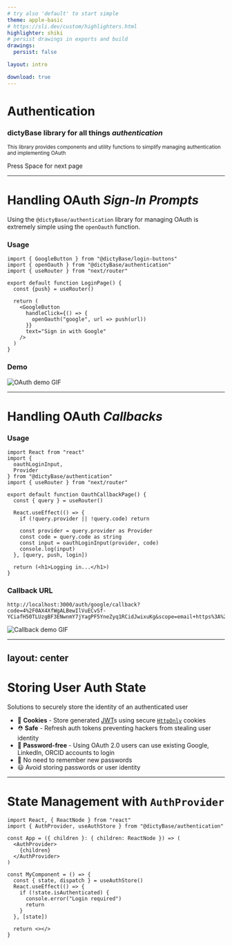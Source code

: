 ```yaml
---
# try also 'default' to start simple
theme: apple-basic
# https://sli.dev/custom/highlighters.html
highlighter: shiki
# persist drawings in exports and build
drawings:
  persist: false

layout: intro

download: true
---
```


# Authentication

### dictyBase library for all things *authentication*

<small>This library provides components and utility functions to simplify managing authentication and implementing OAuth</small>

<div class="pt-12">
  <span @click="$slidev.nav.next" class="px-2 py-1 rounded cursor-pointer" hover="bg-white bg-opacity-10">
    Press Space for next page <carbon:arrow-right class="inline"/>
  </span>
</div>

<div class="abs-br m-6 flex gap-2">
  <a href="https://github.com/dictybase-playground/dicty-components/tree/288344af6ee317c7e09404dfead51ee1fee6c942/packages/authentication" target="_blank" alt="GitHub"
    class="text-xl icon-btn opacity-50 !border-none !hover:text-white">
    <carbon-logo-github />
  </a>
</div>

---

# Handling OAuth *Sign-In Prompts*

Using the `@dictyBase/authentication` library for managing OAuth is extremely simple using the `openOauth` function.

<div grid="~ cols-2 gap-2">
<div>

### Usage

```tsx {2,10-12}
import { GoogleButton } from "@dictyBase/login-buttons"
import { openOauth } from "@dictyBase/authentication"
import { useRouter } from "next/router"

export default function LoginPage() {
  const {push} = useRouter()

  return (
    <GoogleButton 
      handleClick={() => {
        openOauth("google", url => push(url))
      }}
      text="Sign in with Google"
    />
  )
}
```

</div>

<div>

### Demo

![OAuth demo GIF](static/oauth_signin_demo.gif)

</div>
</div>

<!--
Using the `@dictyBase/authentication` library for managing OAuth is extremely simple using the `openOauth` function which takes in the name of a supported provider and a callback function that is called at the end with a `url`.
-->

---

# Handling OAuth *Callbacks*

<div grid="~ cols-2 gap-2">
<div>

### Usage

```tsx {2-5,14-17}
import React from "react"
import { 
  oauthLoginInput, 
  Provider
} from "@dictyBase/authentication"
import { useRouter } from "next/router"

export default function OauthCallbackPage() {
  const { query } = useRouter()

  React.useEffect(() => {
    if (!query.provider || !query.code) return

    const provider = query.provider as Provider
    const code = query.code as string
    const input = oauthLoginInput(provider, code)
    console.log(input)
  }, [query, push, login])

  return (<h1>Logging in...</h1>)
}
```

</div>

<div>

### Callback URL

```text
http://localhost:3000/auth/google/callback?code=4%2F0AX4XfWgALBewIlVuECvSf-YCiafH50TLUzgBF3ENwnmY7jYagPF5YneZyq1RCidJwixuKg&scope=email+https%3A%2F%2Fwww.googleapis.com%2Fauth%2Fuserinfo.email+openid&authuser=0&prompt=consent
```

![Callback demo GIF](static/oauth_callback_demo.gif)

</div>

</div>

<!--
Upon successful sign-in from the provider the user is taken to the ***callback*** page which will have at least 2 query params (`provider` and `code`) which is parsed by the `oauthLoginInput` function.
-->

---
layout: center
---

# Storing User Auth State

Solutions to securely store the identity of an authenticated user

* 🍪 **Cookies** - Store generated [JWT](https://jwt.io/)s using secure [`HttpOnly`](https://owasp.org/www-community/HttpOnly) cookies
* ⛑️ **Safe** - Refresh auth tokens preventing hackers from stealing user identity
* 🔑 **Password-free** - Using OAuth 2.0 users can use existing Google, LinkedIn, ORCID accounts to login
* 🥳 No need to remember new passwords
* 😃 Avoid storing passwords or user identity

---

# State Management with `AuthProvider`

```tsx
import React, { ReactNode } from "react"
import { AuthProvider, useAuthStore } from "@dictyBase/authentication"

const App = ({ children }: { children: ReactNode }) => (
  <AuthProvider>
    {children}
  </AuthProvider>
)

const MyComponent = () => {
  const { state, dispatch } = useAuthStore()
  React.useEffect(() => {
    if (!state.isAuthenticated) {
      console.error("Login required")
      return
    }
  }, [state])

  return <></>
}
```

